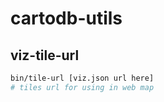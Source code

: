 # cartodb-utils

## viz-tile-url

```sh
bin/tile-url [viz.json url here]
# tiles url for using in web map
```
